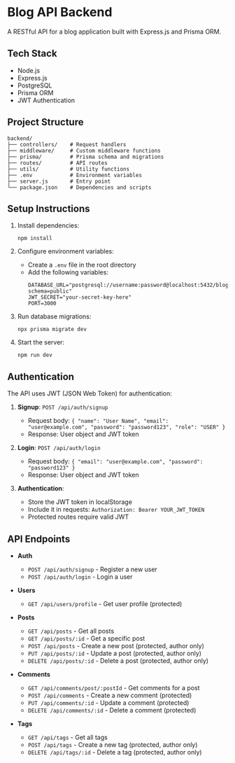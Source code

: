 # Blog API Backend

A RESTful API for a blog application built with Express.js and Prisma ORM.

## Tech Stack

- Node.js
- Express.js
- PostgreSQL
- Prisma ORM
- JWT Authentication

## Project Structure

```
backend/
├── controllers/    # Request handlers
├── middleware/     # Custom middleware functions
├── prisma/         # Prisma schema and migrations
├── routes/         # API routes
├── utils/          # Utility functions
├── .env            # Environment variables
├── server.js       # Entry point
└── package.json    # Dependencies and scripts
```

## Setup Instructions

1. Install dependencies:
   ```
   npm install
   ```

2. Configure environment variables:
   - Create a `.env` file in the root directory
   - Add the following variables:
     ```
     DATABASE_URL="postgresql://username:password@localhost:5432/blogapi?schema=public"
     JWT_SECRET="your-secret-key-here"
     PORT=3000
     ```

3. Run database migrations:
   ```
   npx prisma migrate dev
   ```

4. Start the server:
   ```
   npm run dev
   ```

## Authentication

The API uses JWT (JSON Web Token) for authentication:

1. **Signup**: `POST /api/auth/signup`
   - Request body: `{ "name": "User Name", "email": "user@example.com", "password": "password123", "role": "USER" }`
   - Response: User object and JWT token

2. **Login**: `POST /api/auth/login`
   - Request body: `{ "email": "user@example.com", "password": "password123" }`
   - Response: User object and JWT token

3. **Authentication**:
   - Store the JWT token in localStorage
   - Include it in requests: `Authorization: Bearer YOUR_JWT_TOKEN`
   - Protected routes require valid JWT

## API Endpoints

- **Auth**
  - `POST /api/auth/signup` - Register a new user
  - `POST /api/auth/login` - Login a user

- **Users**
  - `GET /api/users/profile` - Get user profile (protected)

- **Posts**
  - `GET /api/posts` - Get all posts
  - `GET /api/posts/:id` - Get a specific post
  - `POST /api/posts` - Create a new post (protected, author only)
  - `PUT /api/posts/:id` - Update a post (protected, author only)
  - `DELETE /api/posts/:id` - Delete a post (protected, author only)

- **Comments**
  - `GET /api/comments/post/:postId` - Get comments for a post
  - `POST /api/comments` - Create a new comment (protected)
  - `PUT /api/comments/:id` - Update a comment (protected)
  - `DELETE /api/comments/:id` - Delete a comment (protected)

- **Tags**
  - `GET /api/tags` - Get all tags
  - `POST /api/tags` - Create a new tag (protected, author only)
  - `DELETE /api/tags/:id` - Delete a tag (protected, author only) 